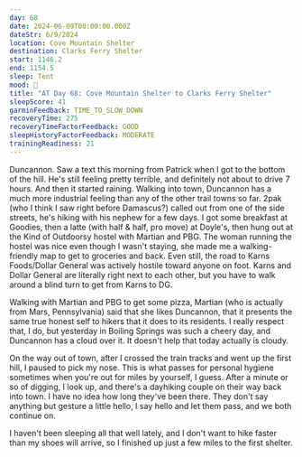 ```yaml
---
day: 68
date: 2024-06-09T00:00:00.000Z
dateStr: 6/9/2024
location: Cove Mountain Shelter
destination: Clarks Ferry Shelter
start: 1146.2
end: 1154.5
sleep: Tent
mood: 🙂
title: "AT Day 68: Cove Mountain Shelter to Clarks Ferry Shelter"
sleepScore: 41
garminFeedback: TIME_TO_SLOW_DOWN
recoveryTime: 275
recoveryTimeFactorFeedback: GOOD
sleepHistoryFactorFeedback: MODERATE
trainingReadiness: 21
---
```

Duncannon. Saw a text this morning from Patrick when I got to the bottom of the hill. He's still feeling pretty terrible, and definitely not about to drive 7 hours. And then it started raining. Walking into town, Duncannon has a much more industrial feeling than any of the other trail towns so far. 2pak (who I think I saw right before Damascus?) called out from one of the side streets, he's hiking with his nephew for a few days. I got some breakfast at Goodies, then a latte (with half & half, pro move) at Doyle's, then hung out at the Kind of Outdoorsy hostel with Martian and PBG. The woman running the hostel was nice even though I wasn't staying, she made me a walking-friendly map to get to groceries and back. Even still, the road to Karns Foods/Dollar General was actively hostile toward anyone on foot. Karns and Dollar General are literally right next to each other, but you have to walk around a blind turn to get from Karns to DG.

Walking with Martian and PBG to get some pizza, Martian (who is actually from Mars, Pennsylvania) said that she likes Duncannon, that it presents the same true honest self to hikers that it does to its residents. I really respect that, I do, but yesterday in Boiling Springs was such a cheery day, and Duncannon has a cloud over it. It doesn't help that today actually is cloudy.

On the way out of town, after I crossed the train tracks and went up the first hill, I paused to pick my nose. This is what passes for personal hygiene sometimes when you're out for miles by yourself, I guess. After a minute or so of digging, I look up, and there's a dayhiking couple on their way back into town. I have no idea how long they've been there. They don't say anything but gesture a little hello, I say hello and let them pass, and we both continue on. 

I haven't been sleeping all that well lately, and I don't want to hike faster than my shoes will arrive, so I finished up just a few miles to the first shelter.
